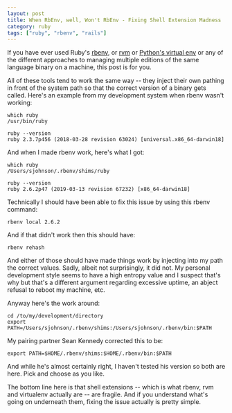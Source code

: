 ```yaml
---
layout: post
title: When RbEnv, well, Won't RbEnv - Fixing Shell Extension Madness
category: ruby
tags: ["ruby", "rbenv", "rails"]
---
```

If you have ever used Ruby's [rbenv](https://github.com/rbenv/rbenv), or [rvm](https://rvm.io/) or [Python's virtual env](https://virtualenv.pypa.io/en/latest/) or any of the different approaches to managing multiple editions of the same language binary on a machine, this post is for you.

All of these tools tend to work the same way -- they inject their own pathing in front of the system path so that the correct version of a binary gets called.  Here's an example from my development system when rbenv wasn't working:

    which ruby
    /usr/bin/ruby
    
    ruby --version
    ruby 2.3.7p456 (2018-03-28 revision 63024) [universal.x86_64-darwin18]
  
And when I made rbenv work, here's what I got:

    which ruby
    /Users/sjohnson/.rbenv/shims/ruby
    
    ruby --version
    ruby 2.6.2p47 (2019-03-13 revision 67232) [x86_64-darwin18]

Technically I should have been able to fix this issue by using this rbenv command:

    rbenv local 2.6.2

And if that didn't work then this should have:

    rbenv rehash

And either of those should have made things work by injecting into my path the correct values.  Sadly, albeit not surprisingly, it did not.  My personal development style seems to have a high entropy value and I suspect that's why but that's a different argument regarding excessive uptime, an abject refusal to reboot my machine, etc.  

Anyway here's the work around:

    cd /to/my/development/directory
    export PATH=/Users/sjohnson/.rbenv/shims:/Users/sjohnson/.rbenv/bin:$PATH

My pairing partner Sean Kennedy corrected this to be:

    export PATH=$HOME/.rbenv/shims:$HOME/.rbenv/bin:$PATH

And while he's almost certainly right, I haven't tested his version so both are here.  Pick and choose as you like.

The bottom line here is that shell extensions -- which is what rbenv, rvm and virtualenv actually are -- are fragile.  And if you understand what's going on underneath them, fixing the issue actually is pretty simple.

